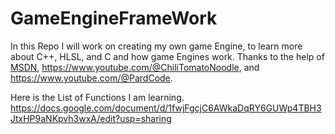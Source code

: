 # GameEngineFrameWork
In this Repo I will work on creating my own game Engine, to learn more about C++, HLSL, and C and how game Engines work. Thanks to the help of [MSDN](https://learn.microsoft.com/en-us/windows/win32/api/d3d11/nf-d3d11-id3d11device-createbuffer), https://www.youtube.com/@ChiliTomatoNoodle, and https://www.youtube.com/@PardCode. 

Here is the List of Functions I am learning.
https://docs.google.com/document/d/1fwjFgcjC6AWkaDqRY6GUWp4TBH3JtxHP9aNKpvh3wxA/edit?usp=sharing
